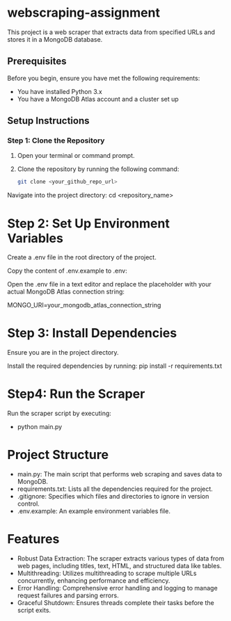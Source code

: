 # webscraping-assignment


This project is a web scraper that extracts data from specified URLs and stores it in a MongoDB database.

## Prerequisites

Before you begin, ensure you have met the following requirements:
- You have installed Python 3.x
- You have a MongoDB Atlas account and a cluster set up

## Setup Instructions

### Step 1: Clone the Repository

1. Open your terminal or command prompt.
2. Clone the repository by running the following command:

   ```bash
   git clone <your_github_repo_url>


Navigate into the project directory:
cd <repository_name>

# Step 2: Set Up Environment Variables
Create a .env file in the root directory of the project.

Copy the content of .env.example to .env:

Open the .env file in a text editor and replace the placeholder with your actual MongoDB Atlas connection string:

MONGO_URI=your_mongodb_atlas_connection_string


# Step 3: Install Dependencies
Ensure you are in the project directory.

Install the required dependencies by running:
pip install -r requirements.txt


# Step4: Run the Scraper
Run the scraper script by executing:
- python main.py


# Project Structure
- main.py: The main script that performs web scraping and saves data to MongoDB.
- requirements.txt: Lists all the dependencies required for the project.
- .gitignore: Specifies which files and directories to ignore in version control.
- .env.example: An example environment variables file.


# Features
- Robust Data Extraction: The scraper extracts various types of data from web pages, including titles, text, HTML, and structured data like tables.
- Multithreading: Utilizes multithreading to scrape multiple URLs concurrently, enhancing performance and efficiency.
- Error Handling: Comprehensive error handling and logging to manage request failures and parsing errors.
- Graceful Shutdown: Ensures threads complete their tasks before the script exits.


